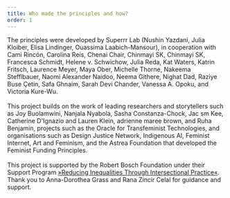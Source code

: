 ```yaml
---
title: Who made the principles and how?
order: 1
---
```

The principles were developed by Superrr Lab (Nushin Yazdani, Julia Kloiber, Elisa Lindinger, Ouassima Laabich-Mansour), in cooperation with Cami Rincón, Carolina Reis, Chenai Chair, Chinmayi SK, Chinmayi SK, Francesca Schmidt, Helene v. Schwichow, Julia Reda, Kat Waters, Katrin Fritsch, Laurence Meyer, Maya Ober, Michelle Thorne, Nakeema Stefflbauer, Naomi Alexander Naidoo, Neema Githere, Nighat Dad, Raziye Buse Çetin, Safa Ghnaim, Sarah Devi Chander, Vanessa A. Opoku, and Victoria Kure-Wu.<br>
<br>
This project builds on the work of leading researchers and storytellers such as Joy Buolamwini, Nanjala Nyabola, Sasha Constanza-Chock, Jac sm Kee, Catherine D'Ignazio and Lauren Klein, adrienne maree brown, and Ruha Benjamin, projects such as the Oracle for Transfeminist Technologies, and organisations such as Design Justice Network, Indigenous AI, Feminist Internet, Art and Feminism, and the Astrea Foundation that developed the Feminist Funding Principles.<br>
<br>
This project is supported by the Robert Bosch Foundation under their Support Program [»Reducing Inequalities Through Intersectional Practice«](https://www.bosch-stiftung.de/en/project/support-program-reducing-inequalities-through-intersectional-practice). Thank you to Anna-Dorothea Grass and Rana Zincir Celal for guidance and support.<br>








